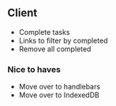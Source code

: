 ## Client

* Complete tasks
* Links to filter by completed
* Remove all completed


### Nice to haves

* Move over to handlebars
* Move over to IndexedDB

